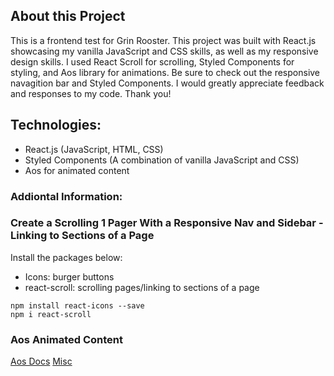 ## About this Project

This is a frontend test for Grin Rooster. This project was built with React.js showcasing my vanilla JavaScript and CSS skills, as well as my responsive design skills. I used React Scroll for scrolling, Styled Components for styling, and Aos library for animations. Be sure to check out the responsive navagition bar and Styled Components. I would greatly appreciate feedback and responses to my code. Thank you!

## Technologies:

- React.js (JavaScript, HTML, CSS)
- Styled Components (A combination of vanilla JavaScript and CSS)
- Aos for animated content

### Addiontal Information:

### Create a Scrolling 1 Pager With a Responsive Nav and Sidebar - Linking to Sections of a Page

Install the packages below:

- Icons: burger buttons
- react-scroll: scrolling pages/linking to sections of a page

```
npm install react-icons --save
npm i react-scroll
```

### Aos Animated Content

[Aos Docs](https://github.com/michalsnik/aos)
[Misc](https://www.youtube.com/watch?v=JcHLxzrsRS4)
